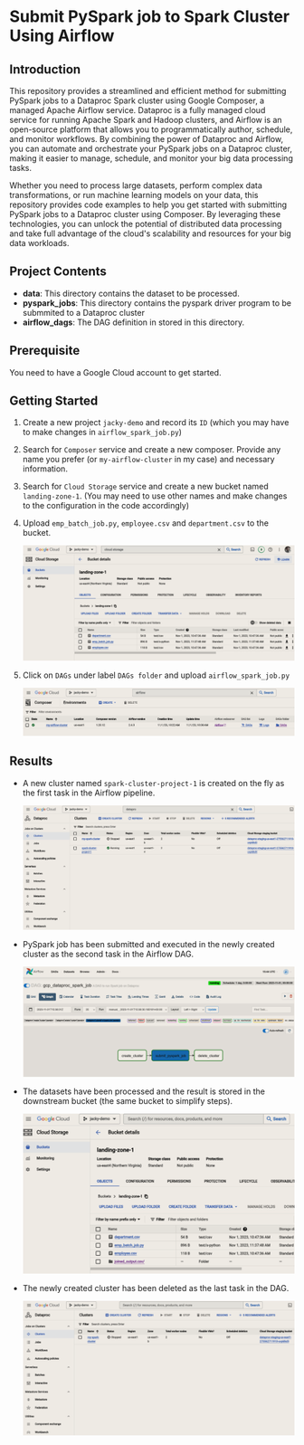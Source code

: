 # Submit PySpark job to Spark Cluster Using Airflow

## Introduction

This repository provides a streamlined and efficient method for submitting PySpark jobs to a Dataproc Spark cluster using Google Composer, a managed Apache Airflow service. Dataproc is a fully managed cloud service for running Apache Spark and Hadoop clusters, and Airflow is an open-source platform that allows you to programmatically author, schedule, and monitor workflows. By combining the power of Dataproc and Airflow, you can automate and orchestrate your PySpark jobs on a Dataproc cluster, making it easier to manage, schedule, and monitor your big data processing tasks.

Whether you need to process large datasets, perform complex data transformations, or run machine learning models on your data, this repository provides code examples to help you get started with submitting PySpark jobs to a Dataproc cluster using Composer. By leveraging these technologies, you can unlock the potential of distributed data processing and take full advantage of the cloud's scalability and resources for your big data workloads.


## Project Contents

- **data**: This directory contains the dataset to be processed.
- **pyspark_jobs**: This directory contains the pyspark driver program to be submmited to a Dataproc cluster
- **airflow_dags**: The DAG definition in stored in this directory.


## Prerequisite

You need to have a Google Cloud account to get started.


## Getting Started

1. Create a new project `jacky-demo` and record its `ID` (which you may have to make changes in `airflow_spark_job.py`)
2. Search for `Composer` service and create a new composer. Provide any name you prefer (or `my-airflow-cluster` in my case) and necessary information.
3. Search for `Cloud Storage` service and create a new bucket named `landing-zone-1`. (You may need to use other names and make changes to the configuration in the code accordingly)
4. Upload `emp_batch_job.py`, `employee.csv` and `department.csv` to the bucket.

    ![bucket-landing_zone_1](images/bucket-landing_zone_1.png)

5. Click on `DAGs` under label `DAGs folder` and upload `airflow_spark_job.py`

    ![composer_jacky-demo](images/composer_env.png)


## Results

- A new cluster named `spark-cluster-project-1` is created on the fly as the first task in the Airflow pipeline.

    ![new-dataproc-cluster-created](images/new-dataproc-cluster-created-on-the-fly.png)

- PySpark job has been submitted and executed in the newly created cluster as the second task in the Airflow DAG.

    ![execution-of-dag](images/execution-of-dag.png)

- The datasets have been processed and the result is stored in the downstream bucket (the same bucket to simplify steps).

    ![output-folder-created](images/output-folder.png)

- The newly created cluster has been deleted as the last task in the DAG.

    ![cluster-deleted](images/cluster-deleted.png)

